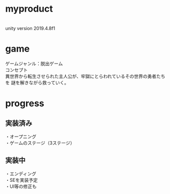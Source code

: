 # myproduct
<br>unity version 2019.4.8f1
# game
ゲームジャンル：脱出ゲーム<br>
コンセプト<br>
異世界から転生させられた主人公が、牢獄にとらわれているその世界の勇者たちを
謎を解きながら救っていく。
# progress
## 実装済み
・オープニング<br>
・ゲームのステージ（3ステージ）
## 実装中
・エンディング<br>
・SEを実装予定<br>
・UI等の修正も

